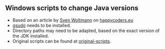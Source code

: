 ## Windows scripts to change Java versions

* Based on an article by [Sven Woltmann](https://github.com/SvenWoltmann)
  on [happycoders.eu](https://www.happycoders.eu/de/java/umschalten-mehrere-java-versionen-windows/)
* [gsudo](https://github.com/gerardog/gsudo) needs to be installed.
* Directory paths may need to be adapted, based on the exact version of the JDK installed.
* Original scripts can be found at [original-scripts](/original-scripts).

